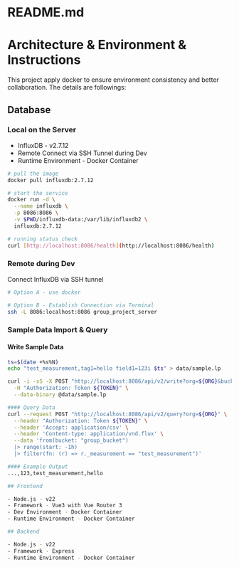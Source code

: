 # README.md

# Architecture & Environment & Instructions

This project apply docker to ensure environment consistency and better collaboration. The details are followings:

## Database

### Local on the Server

- InfluxDB - v2.7.12
- Remote Connect via SSH Tunnel during Dev
- Runtime Environment - Docker Container

```bash
# pull the image
docker pull influxdb:2.7.12
```

```bash
# start the service
docker run -d \
  --name influxdb \
  -p 8086:8086 \
  -v $PWD/influxdb-data:/var/lib/influxdb2 \
  influxdb:2.7.12
```

```bash
# running status check
curl [http://localhost:8086/health](http://localhost:8086/health)
```

### Remote during Dev

Connect InfluxDB via SSH tunnel

```bash
# Option A - use docker
```

```bash
# Option B - Establish Connection via Terminal
ssh -L 8086:localhost:8086 group_project_server
```

### Sample Data Import & Query
#### Write Sample Data
```bash
ts=$(date +%s%N)
echo "test_measurement,tag1=hello field1=123i $ts" > data/sample.lp

curl -i -sS -X POST "http://localhost:8086/api/v2/write?org=${ORG}&bucket=${BUCKET}&precision=ns" \
  -H "Authorization: Token ${TOKEN}" \
  --data-binary @data/sample.lp

#### Query Data
curl --request POST "http://localhost:8086/api/v2/query?org=${ORG}" \
  --header "Authorization: Token ${TOKEN}" \
  --header 'Accept: application/csv' \
  --header 'Content-type: application/vnd.flux' \
  --data 'from(bucket: "group_bucket")
  |> range(start: -1h)
  |> filter(fn: (r) => r._measurement == "test_measurement")'

#### Example Output
...,123,test_measurement,hello

## Frontend

- Node.js - v22
- Framework - Vue3 with Vue Router 3
- Dev Environment - Docker Container
- Runtime Environment - Docker Container

## Backend

- Node.js - v22
- Framework - Express
- Runtime Environment - Docker Container